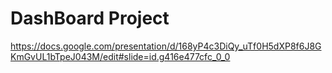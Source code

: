 # DashBoard Project

https://docs.google.com/presentation/d/168yP4c3DiQy_uTf0H5dXP8f6J8GKmGvUL1bTpeJ043M/edit#slide=id.g416e477cfc_0_0